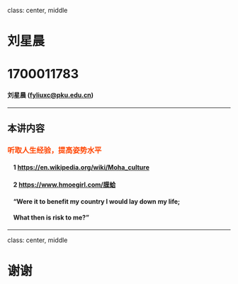 class: center, middle

# 刘星晨
# 1700011783 


#### 刘星晨 (fyliuxc@pku.edu.cn)  


---

## 本讲内容

### <font color="orangered">听取人生经验，提高姿势水平</font>

#### &nbsp; &nbsp; 1 https://en.wikipedia.org/wiki/Moha_culture
#### &nbsp; &nbsp; 2 https://www.hmoegirl.com/膜蛤
#### &nbsp; &nbsp; “Were it to benefit my country I would lay down my life;
#### &nbsp; &nbsp; What then is risk to me?”


---

class: center, middle

# 谢谢

